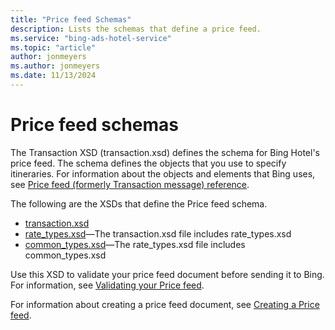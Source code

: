 ```yaml
---
title: "Price feed Schemas"
description: Lists the schemas that define a price feed.
ms.service: "bing-ads-hotel-service"
ms.topic: "article"
author: jonmeyers
ms.author: jonmeyers
ms.date: 11/13/2024
---
```


# Price feed schemas

The Transaction XSD (transaction.xsd) defines the schema for Bing Hotel's price feed. The schema defines the objects that you use to specify itineraries. For information about the objects and elements that Bing uses, see [Price feed (formerly Transaction message) reference](../transaction-message/reference.md).

The following are the XSDs that define the Price feed schema.

- [transaction.xsd](https://bhacstatic.blob.core.windows.net/schemas/transaction.xsd)
- [rate_types.xsd](https://bhacstatic.blob.core.windows.net/schemas/rate_types.xsd)&mdash;The transaction.xsd file includes rate_types.xsd
- [common_types.xsd](https://bhacstatic.blob.core.windows.net/schemas/common_types.xsd)&mdash;The rate_types.xsd file includes common_types.xsd

Use this XSD to validate your price feed document before sending it to Bing. For information, see [Validating your Price feed](../transaction-message/validate-transaction-message.md).

For information about creating a price feed document, see [Creating a Price feed](../transaction-message/create-transaction-message.md).

 
